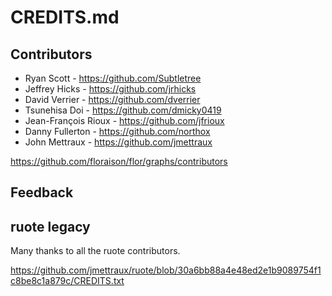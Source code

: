 
# CREDITS.md

## Contributors

* Ryan Scott - https://github.com/Subtletree
* Jeffrey Hicks - https://github.com/jrhicks
* David Verrier - https://github.com/dverrier
* Tsunehisa Doi - https://github.com/dmicky0419
* Jean-François Rioux - https://github.com/jfrioux
* Danny Fullerton - https://github.com/northox
* John Mettraux - https://github.com/jmettraux

https://github.com/floraison/flor/graphs/contributors

## Feedback

## ruote legacy

Many thanks to all the ruote contributors.

https://github.com/jmettraux/ruote/blob/30a6bb88a4e48ed2e1b9089754f1c8be8c1a879c/CREDITS.txt

